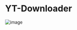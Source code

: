 # YT-Downloader
![image](https://github.com/SofrA11/YT-Downloader/assets/107811123/bc65bf42-bb4f-4007-be24-36195b561b88)
